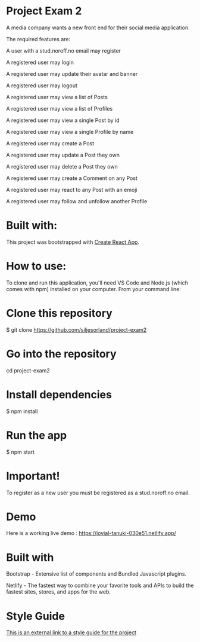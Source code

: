# Project Exam 2

A media company wants a new front end for their social media application. 

The required features are: 

A user with a stud.noroff.no email may register

A registered user may login

A registered user may update their avatar and banner

A registered user may logout

A registered user may view a list of Posts

A registered user may view a list of Profiles

A registered user may view a single Post by id

A registered user may view a single Profile by name

A registered user may create a Post

A registered user may update a Post they own

A registered user may delete a Post they own

A registered user may create a Comment on any Post

A registered user may react to any Post with an emoji

A registered user may follow and unfollow another Profile


# Built with:

This project was bootstrapped with [Create React App](https://github.com/facebook/create-react-app).

# How to use:
To clone and run this application, you'll need VS Code and Node.js (which comes with npm) installed on your computer. From your command line:

# Clone this repository
$ git clone https://github.com/siljesorland/project-exam2

# Go into the repository
cd project-exam2

# Install dependencies
$ npm install

# Run the app
$ npm start

# Important!
To register as a new user you must be registered as a stud.noroff.no email.

# Demo
Here is a working live demo : https://jovial-tanuki-030e51.netlify.app/

# Built with
Bootstrap - Extensive list of components and Bundled Javascript plugins.

Netlify - The fastest way to combine your favorite tools and APIs to build the fastest sites, stores, and apps for the web.

# Style Guide

[This is an external link to a style guide for the project](https://xd.adobe.com/view/83889c6d-3991-4938-a473-9ba93ebcccf9-d6db/)

